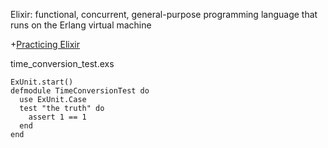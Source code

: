 Elixir: functional, concurrent, general-purpose programming language that runs on the Erlang virtual machine 

+[Practicing Elixir](https://ericdouglas.github.io/2017/08/24/practicing-the-elixir-language/)

time_conversion_test.exs

    ExUnit.start()
    defmodule TimeConversionTest do
      use ExUnit.Case
      test "the truth" do
        assert 1 == 1
      end
    end
    
    

